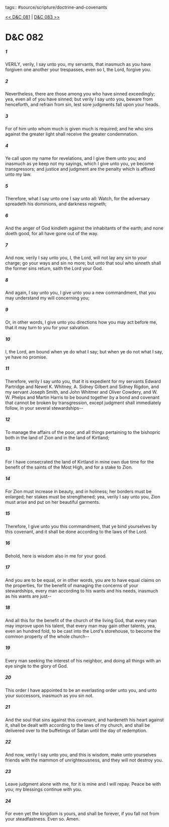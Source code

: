 tags:: #source/scripture/doctrine-and-covenants

[<< D&C 081](/doctrine-and-covenants/D&C_081.md) | [D&C 083 >>](/doctrine-and-covenants/D&C_083.md)

# D&C 082

##### 1

VERILY, verily, I say unto you, my servants, that inasmuch as you have forgiven one another your trespasses, even so I, the Lord, forgive you.

##### 2

Nevertheless, there are those among you who have sinned exceedingly; yea, even all of you have sinned; but verily I say unto you, beware from henceforth, and refrain from sin, lest sore judgments fall upon your heads.

##### 3

For of him unto whom much is given much is required; and he who sins against the greater light shall receive the greater condemnation.

##### 4

Ye call upon my name for revelations, and I give them unto you; and inasmuch as ye keep not my sayings, which I give unto you, ye become transgressors; and justice and judgment are the penalty which is affixed unto my law.

##### 5

Therefore, what I say unto one I say unto all: Watch, for the adversary spreadeth his dominions, and darkness reigneth;

##### 6

And the anger of God kindleth against the inhabitants of the earth; and none doeth good, for all have gone out of the way.

##### 7

And now, verily I say unto you, I, the Lord, will not lay any sin to your charge; go your ways and sin no more; but unto that soul who sinneth shall the former sins return, saith the Lord your God.

##### 8

And again, I say unto you, I give unto you a new commandment, that you may understand my will concerning you;

##### 9

Or, in other words, I give unto you directions how you may act before me, that it may turn to you for your salvation.

##### 10

I, the Lord, am bound when ye do what I say; but when ye do not what I say, ye have no promise.

##### 11

Therefore, verily I say unto you, that it is expedient for my servants Edward Partridge and Newel K. Whitney, A. Sidney Gilbert and Sidney Rigdon, and my servant Joseph Smith, and John Whitmer and Oliver Cowdery, and W. W. Phelps and Martin Harris to be bound together by a bond and covenant that cannot be broken by transgression, except judgment shall immediately follow, in your several stewardships--

##### 12

To manage the affairs of the poor, and all things pertaining to the bishopric both in the land of Zion and in the land of Kirtland;

##### 13

For I have consecrated the land of Kirtland in mine own due time for the benefit of the saints of the Most High, and for a stake to Zion.

##### 14

For Zion must increase in beauty, and in holiness; her borders must be enlarged; her stakes must be strengthened; yea, verily I say unto you, Zion must arise and put on her beautiful garments.

##### 15

Therefore, I give unto you this commandment, that ye bind yourselves by this covenant, and it shall be done according to the laws of the Lord.

##### 16

Behold, here is wisdom also in me for your good.

##### 17

And you are to be equal, or in other words, you are to have equal claims on the properties, for the benefit of managing the concerns of your stewardships, every man according to his wants and his needs, inasmuch as his wants are just--

##### 18

And all this for the benefit of the church of the living God, that every man may improve upon his talent, that every man may gain other talents, yea, even an hundred fold, to be cast into the Lord's storehouse, to become the common property of the whole church--

##### 19

Every man seeking the interest of his neighbor, and doing all things with an eye single to the glory of God.

##### 20

This order I have appointed to be an everlasting order unto you, and unto your successors, inasmuch as you sin not.

##### 21

And the soul that sins against this covenant, and hardeneth his heart against it, shall be dealt with according to the laws of my church, and shall be delivered over to the buffetings of Satan until the day of redemption.

##### 22

And now, verily I say unto you, and this is wisdom, make unto yourselves friends with the mammon of unrighteousness, and they will not destroy you.

##### 23

Leave judgment alone with me, for it is mine and I will repay. Peace be with you; my blessings continue with you.

##### 24

For even yet the kingdom is yours, and shall be forever, if you fall not from your steadfastness. Even so. Amen.
